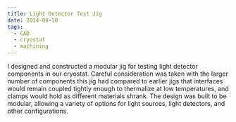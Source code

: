 ```yaml
---
title: Light Detector Test Jig
date: 2014-06-10
tags:
  - CAD
  - cryostat
  - machining
---
```


I designed and constructed a modular jig for testing light detector components in our cryostat. Careful consideration was taken with the larger number of components this jig had compared to earlier jigs that interfaces would remain coupled tightly enough to thermalize at low temperatures, and clamps would hold as different materials shrank. The design was built to be modular, allowing a variety of options for light sources, light detectors, and other configurations.


<!--more-->
